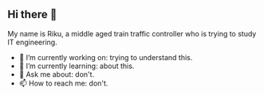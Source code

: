 ## Hi there 👋

My name is Riku, a middle aged train traffic controller who is trying to study IT engineering.

- 🔭 I’m currently working on: trying to understand this.
- 🌱 I’m currently learning: about this.
- 💬 Ask me about: don't.
- 📫 How to reach me: don't.

